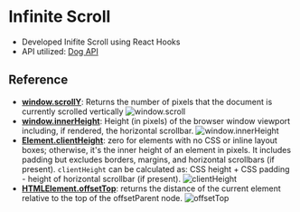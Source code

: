 # Infinite Scroll

- Developed Inifite Scroll using React Hooks
- API utilized: [Dog API](https://dog.ceo/dog-api/)

## Reference

- [**window.scrollY**](https://developer.mozilla.org/en-US/docs/Web/API/Window/scrollY): Returns the number of pixels that the document is currently scrolled vertically
  ![window.scroll](https://i.stack.imgur.com/9WP3O.png)
- [**window.innerHeight**](https://developer.mozilla.org/en-US/docs/Web/API/Window/innerHeight): Height (in pixels) of the browser window viewport including, if rendered, the horizontal scrollbar.
  ![window.innerHeight](https://miro.medium.com/max/877/0*XIycLZ3Ievmf9_Bq.png)
- [**Element.clientHeight**](https://developer.mozilla.org/en-US/docs/Web/API/Element/clientHeight): zero for elements with no CSS or inline layout boxes; otherwise, it's the inner height of an element in pixels. It includes padding but excludes borders, margins, and horizontal scrollbars (if present). `clientHeight` can be calculated as: CSS height + CSS padding - height of horizontal scrollbar (if present).
  ![clientHeight](https://media.geeksforgeeks.org/wp-content/uploads/20190911181256/clientHeight.png)
- [**HTMLElement.offsetTop**](https://developer.mozilla.org/en-US/docs/Web/API/HTMLElement/offsetTop): returns the distance of the current element relative to the top of the offsetParent node.
  ![offsetTop](https://brooknovak.files.wordpress.com/2013/06/figure37.png)
